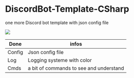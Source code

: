 # DiscordBot-Template-CSharp
one more Discord bot template with json config file 

![](https://cdn.discordapp.com/attachments/854214724169236483/854243565252640788/unknown.png)

Done | infos
--- | ---
Config | Json config file
Log | Logging systeme with color
Cmds | a bit of commands to see and understand
